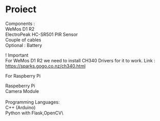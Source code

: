 # Proiect



Components :  
WeMos D1 R2\
ElectroPeak HC-SR501 PIR Sensor\
Couple of cables\
Optional : Battery 


! Important\
	For WeMos D1 R2 we need to install CH340 Drivers for it to work. 
	Link : https://sparks.gogo.co.nz/ch340.html

For Raspberry Pi

Raspeberry Pi\
Camera Module\
\
Programming Languages:\
C++ (Arduino)\
Python with Flask,OpenCV\
